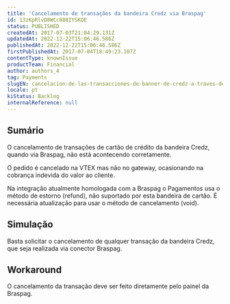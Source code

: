 ```yaml
---
title: 'Cancelamento de transações da bandeira Credz via Braspag'
id: 13zKpRlvD8WCc888IYSKQE
status: PUBLISHED
createdAt: 2017-07-03T21:04:29.131Z
updatedAt: 2022-12-22T15:06:46.586Z
publishedAt: 2022-12-22T15:06:46.586Z
firstPublishedAt: 2017-07-04T18:49:23.107Z
contentType: knownIssue
productTeam: Financial
author: authors_4
tag: Payments
slugEN: cancelacion-de-las-transacciones-de-banner-de-credz-a-traves-de-braspag
locale: pt
kiStatus: Backlog
internalReference: null
---
```


## Sumário

O cancelamento de transações de cartão de crédito da bandeira Credz, quando via Braspag, não está acontecendo corretamente. 

O pedido é cancelado na VTEX mas não no gateway, ocasionando na cobrança indevida do valor ao cliente.

Na integração atualmente homologada com a Braspag o Pagamentos usa o método de estorno (refund), não suportado por esta bandeira de cartão. É necessária atualização para usar o método de cancelamento (void).

## Simulação

Basta solicitar o cancelamento de qualquer transação da bandeira Credz, que seja realizada via conector Braspag.

## Workaround

O cancelamento da transação deve ser feito diretamente pelo painel da Braspag.

